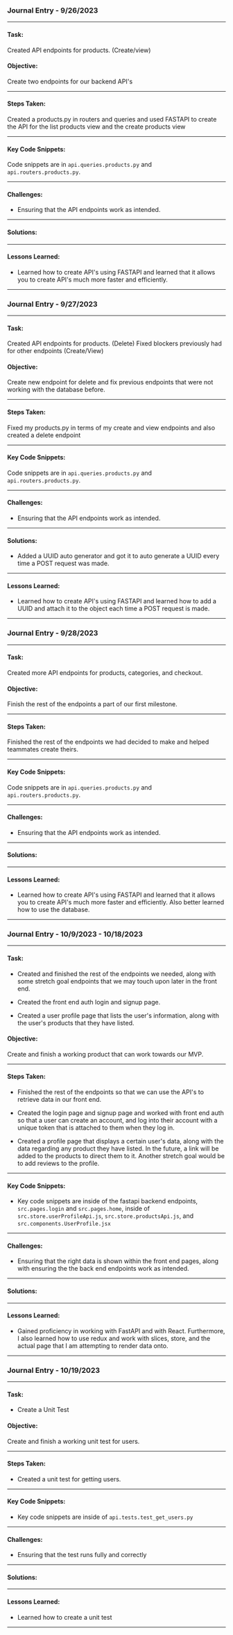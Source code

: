 ### Journal Entry - 9/26/2023

---

#### Task:

Created API endpoints for products. (Create/view)


#### Objective:

Create two endpoints for our backend API's

---

#### Steps Taken:

Created a products.py in routers and queries and used FASTAPI to create the API for the list products view and the create products view

---

#### Key Code Snippets:
Code snippets are in `api.queries.products.py` and `api.routers.products.py`.

---

#### Challenges:
- Ensuring that the API endpoints work as intended.

---

#### Solutions:



---

#### Lessons Learned:
- Learned how to create API's using FASTAPI and learned that it allows you to create API's much more faster and efficiently.

---




### Journal Entry - 9/27/2023

---

#### Task:

Created API endpoints for products. (Delete)
Fixed blockers previously had for other endpoints (Create/View)


#### Objective:

Create new endpoint for delete and fix previous endpoints that were not working with the database before.

---

#### Steps Taken:

Fixed my products.py in terms of my create and view endpoints and also created a delete endpoint

---

#### Key Code Snippets:
Code snippets are in `api.queries.products.py` and `api.routers.products.py`.

---

#### Challenges:
- Ensuring that the API endpoints work as intended.

---

#### Solutions:

- Added a UUID auto generator and got it to auto generate a UUID every time a POST request was made.

---

#### Lessons Learned:
- Learned how to create API's using FASTAPI and learned how to add a UUID and attach it to the object each time a POST request is made.

---



### Journal Entry - 9/28/2023

---

#### Task:

Created more API endpoints for products, categories, and checkout.


#### Objective:

Finish the rest of the endpoints a part of our first milestone.

---

#### Steps Taken:

Finished the rest of the endpoints we had decided to make and helped teammates create theirs.

---

#### Key Code Snippets:
Code snippets are in `api.queries.products.py` and `api.routers.products.py`.

---

#### Challenges:
- Ensuring that the API endpoints work as intended.

---

#### Solutions:



---

#### Lessons Learned:
- Learned how to create API's using FASTAPI and learned that it allows you to create API's much more faster and efficiently.
Also better learned how to use the database.

---

### Journal Entry - 10/9/2023 - 10/18/2023

---

#### Task:

- Created and finished the rest of the endpoints we needed, along with some stretch goal endpoints that we may touch upon later in the front end.

- Created the front end auth login and signup page.

- Created a user profile page that lists the user's information, along with the user's products that they have listed.


#### Objective:

Create and finish a working product that can work towards our MVP.

---

#### Steps Taken:

- Finished the rest of the endpoints so that we can use the API's to retrieve data in our front end.

- Created the login page and signup page and worked with front end auth so that a user can create an account, and log into their account with a unique token that is attached to them when they log in.

- Created a profile page that displays a certain user's data, along with the data regarding any product they have listed. In the future, a link will be added to the products to direct them to it. Another stretch goal would be to add reviews to the profile.

---

#### Key Code Snippets:
- Key code snippets are inside of the fastapi backend endpoints, `src.pages.login` and `src.pages.home`, inside of `src.store.userProfileApi.js`, `src.store.productsApi.js`, and `src.components.UserProfile.jsx`
---

#### Challenges:
- Ensuring that the right data is shown within the front end pages, along with ensuring the the back end endpoints work as intended.

---

#### Solutions:



---

#### Lessons Learned:
- Gained proficiency in working with FastAPI and with React. Furthermore, I also learned how to use redux and work with slices, store, and the actual page that I am attempting to render data onto.

---



### Journal Entry - 10/19/2023

---

#### Task:

- Create a Unit Test


#### Objective:

Create and finish a working unit test for users.

---

#### Steps Taken:

- Created a unit test for getting users.

---

#### Key Code Snippets:
- Key code snippets are inside of `api.tests.test_get_users.py`
---

#### Challenges:
- Ensuring that the test runs fully and correctly

---

#### Solutions:



---

#### Lessons Learned:
- Learned how to create a unit test

---
